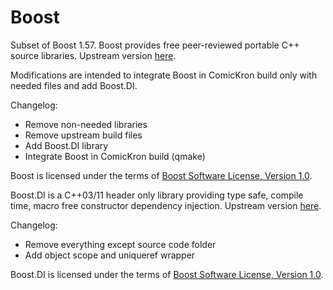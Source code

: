 Boost
=====

Subset of Boost 1.57. Boost provides free peer-reviewed portable C++ source libraries. Upstream version [here](https://github.com/boostorg).

Modifications are intended to integrate Boost in ComicKron build only with needed files and add Boost.DI.

Changelog:
* Remove non-needed libraries
* Remove upstream build files
* Add Boost.DI library
* Integrate Boost in ComicKron build (qmake)

Boost is licensed under the terms of [Boost Software License, Version 1.0](http://www.boost.org/LICENSE_1_0.txt).

Boost.DI is a C++03/11 header only library providing type safe, compile time, macro free constructor dependency injection. Upstream version [here](https://github.com/krzysztof-jusiak/di/tree/cpp03).

Changelog:
* Remove everything except source code folder
* Add object scope and uniqueref wrapper

Boost.DI is licensed under the terms of [Boost Software License, Version 1.0](http://www.boost.org/LICENSE_1_0.txt).
